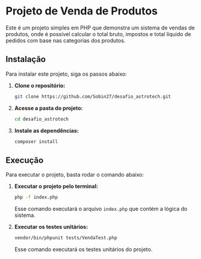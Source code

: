 # Projeto de Venda de Produtos

Este é um projeto simples em PHP que demonstra um sistema de vendas de produtos, onde é possível calcular o total bruto, impostos e total líquido de pedidos com base nas categorias dos produtos.

## Instalação

Para instalar este projeto, siga os passos abaixo:

1. **Clone o repositório:**

   ```bash
   git clone https://github.com/Sobin27/desafio_astrotech.git
   ```
2. **Acesse a pasta do projeto:**

   ```bash
   cd desafio_astrotech
   ```
3. **Instale as dependências:**

   ```bash
   composer install
   ```

## Execução
Para executar o projeto, basta rodar o comando abaixo:

1. **Executar o projeto pelo terminal:**

   ```bash
   php -f index.php
   ```
   Esse comando executará o arquivo `index.php` que contém a lógica do sistema.

2. **Executar os testes unitários:**

   ```bash
   vendor/bin/phpunit tests/VendaTest.php
   ```
   Esse comando executará os testes unitários do projeto.
